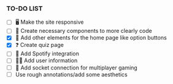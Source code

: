 ### TO-DO LIST

- [ ] 🖥️ Make the site responsive
- [ ] 🧩 Create necessary components to more clearly code
- [X] 🎨 Add other elements for the home page like option buttons
- [x] ❓ Create quiz page
- [ ] 🎵 Add Spotify integration
- [ ] 🙋‍♂️ Add user information
- [ ] 🔌 Add socket connection for multiplayer gaming
- [ ] Use rough annotations/add some aesthetics
